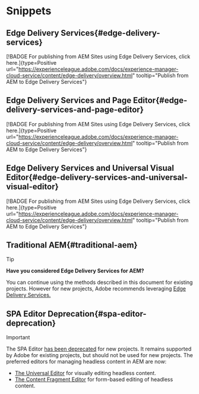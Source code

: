 # Snippets

## Edge Delivery Services{#edge-delivery-services}

[!BADGE For publishing from AEM Sites using Edge Delivery Services, click here.]{type=Positive url="https://experienceleague.adobe.com/docs/experience-manager-cloud-service/content/edge-delivery/overview.html" tooltip="Publish from AEM to Edge Delivery Services"}

## Edge Delivery Services and Page Editor{#edge-delivery-services-and-page-editor}

[!BADGE For publishing from AEM Sites using Edge Delivery Services, click here.]{type=Positive url="https://experienceleague.adobe.com/docs/experience-manager-cloud-service/content/edge-delivery/overview.html" tooltip="Publish from AEM to Edge Delivery Services"}

## Edge Delivery Services and Universal Visual Editor{#edge-delivery-services-and-universal-visual-editor}

[!BADGE For publishing from AEM Sites using Edge Delivery Services, click here.]{type=Positive url="https://experienceleague.adobe.com/docs/experience-manager-cloud-service/content/edge-delivery/overview.html" tooltip="Publish from AEM to Edge Delivery Services"}

## Traditional AEM{#traditional-aem}

>[!TIP]
>
>**Have you considered Edge Delivery Services for AEM?**
>
>You can continue using the methods described in this document for existing projects. However for new projects, Adobe recommends leveraging [Edge Delivery Services.](https://experienceleague.adobe.com/en/docs/experience-manager-cloud-service/content/edge-delivery/overview)

## SPA Editor Deprecation{#spa-editor-deprecation}

>[!IMPORTANT]
>
>The SPA Editor [has been deprecated](https://experienceleague.adobe.com/en/docs/experience-manager-cloud-service/content/implementing/developing/hybrid/spa-editor-deprecation) for new projects. It remains supported by Adobe for existing projects, but should not be used for new projects. The preferred editors for managing headless content in AEM are now:
>
>* [The Universal Editor](https://experienceleague.adobe.com/en/docs/experience-manager-cloud-service/content/edge-delivery/wysiwyg-authoring/authoring) for visually editing headless content.
>* [The Content Fragment Editor](https://experienceleague.adobe.com/en/docs/experience-manager-cloud-service/content/assets/content-fragments/content-fragments-managing) for form-based editing of headless content.
